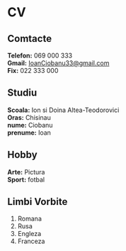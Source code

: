 # CV 

## Comtacte  

**Telefon:** 069 000 333  
**Gmail:** IoanCiobanu33@gmail.com  
**Fix:** 022 333 000  

## Studiu

**Scoala:** Ion si Doina Altea-Teodorovici  
**Oras:** Chisinau  
**nume:** Ciobanu  
**prenume:** Ioan  

## Hobby

**Arte:** Pictura  
**Sport:** fotbal  

## Limbi Vorbite  

1. Romana  
1. Rusa  
1. Engleza  
1. Franceza  
